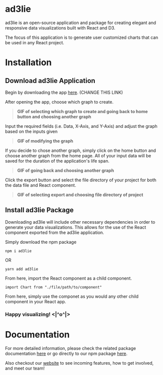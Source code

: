 # ad3lie

ad3lie is an open-source application and package for creating elegant and responsive data visualizations built with React and D3.

The focus of this application is to generate user customized charts that can be used in any React project.

# Installation

## Download ad3lie Application

Begin by downloading the app [here](https://www.youtube.com/watch?v=dQw4w9WgXcQ). (CHANGE THIS LINK)

After opening the app, choose which graph to create.

> **GIF of selecting which graph to create and going back to home button and choosing another graph**

Input the required fields (i.e. Data, X-Axis, and Y-Axis) and adjust the graph based on the inputs given

> **GIF of modifying the graph**

If you decide to chose another graph, simply click on the home button and choose another graph from the home page. All of your input data will be saved for the duration of the application's life span.

> **GIF of going back and choosing another graph**

Click the export button and select the file directory of your project for both the data file and React component.

> **GIF of selecting export and choosing file directory of project**

## Install ad3lie Package

Downloading ad3lie will include other necessary dependencies in order to generate your data visualizations. This allows for the use of the React component exported from the ad3lie application.

Simply download the npm package

```
npm i ad3lie
```

OR

```
yarn add ad3lie
```

From here, import the React component as a child component.

```
import Chart from "./file/path/to/component"
```

From here, simply use the componet as you would any other child component in your React app.

### Happy visualizing! <|^o^|>

# Documentation

For more detailed information, please check the related package documentation [here](https://docs.ad3lie.dev/) or go directly to our npm package [here](https://www.npmjs.com/package/ad3lie).

Also checkout our [website](https://ad3lie.dev/) to see incoming features, how to get involved, and meet our team!